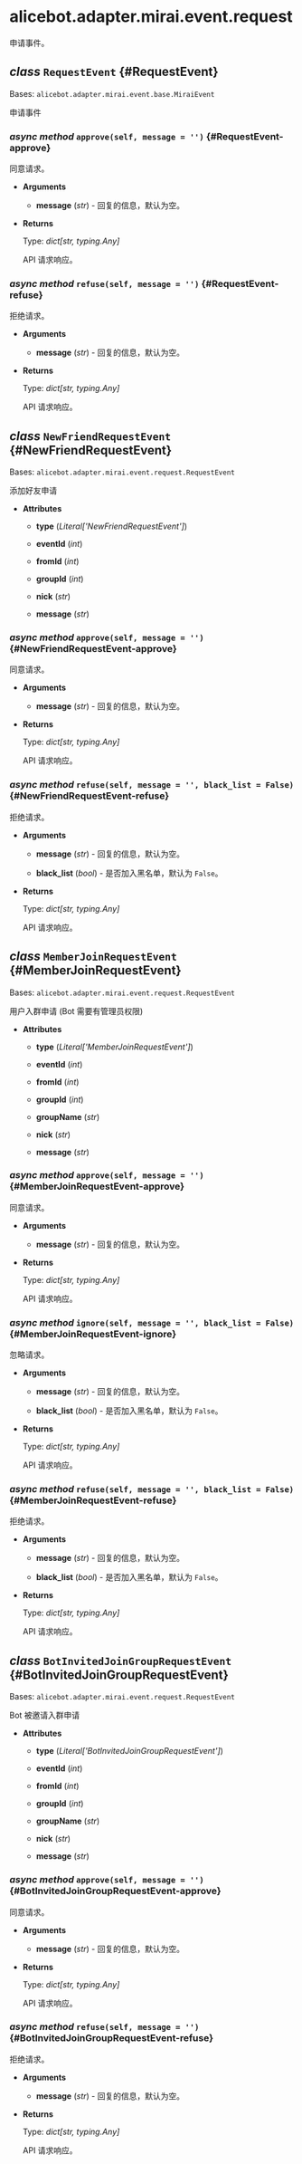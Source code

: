 # alicebot.adapter.mirai.event.request

申请事件。

## _class_ `RequestEvent` {#RequestEvent}

Bases: `alicebot.adapter.mirai.event.base.MiraiEvent`

申请事件

### _async method_ `approve(self, message = '')` {#RequestEvent-approve}

同意请求。

- **Arguments**

  - **message** (_str_) - 回复的信息，默认为空。

- **Returns**

  Type: _dict\[str, typing.Any\]_

  API 请求响应。

### _async method_ `refuse(self, message = '')` {#RequestEvent-refuse}

拒绝请求。

- **Arguments**

  - **message** (_str_) - 回复的信息，默认为空。

- **Returns**

  Type: _dict\[str, typing.Any\]_

  API 请求响应。

## _class_ `NewFriendRequestEvent` {#NewFriendRequestEvent}

Bases: `alicebot.adapter.mirai.event.request.RequestEvent`

添加好友申请

- **Attributes**

  - **type** (_Literal\['NewFriendRequestEvent'\]_)

  - **eventId** (_int_)

  - **fromId** (_int_)

  - **groupId** (_int_)

  - **nick** (_str_)

  - **message** (_str_)

### _async method_ `approve(self, message = '')` {#NewFriendRequestEvent-approve}

同意请求。

- **Arguments**

  - **message** (_str_) - 回复的信息，默认为空。

- **Returns**

  Type: _dict\[str, typing.Any\]_

  API 请求响应。

### _async method_ `refuse(self, message = '', black_list = False)` {#NewFriendRequestEvent-refuse}

拒绝请求。

- **Arguments**

  - **message** (_str_) - 回复的信息，默认为空。

  - **black\_list** (_bool_) - 是否加入黑名单，默认为 `False`。

- **Returns**

  Type: _dict\[str, typing.Any\]_

  API 请求响应。

## _class_ `MemberJoinRequestEvent` {#MemberJoinRequestEvent}

Bases: `alicebot.adapter.mirai.event.request.RequestEvent`

用户入群申请 (Bot 需要有管理员权限)

- **Attributes**

  - **type** (_Literal\['MemberJoinRequestEvent'\]_)

  - **eventId** (_int_)

  - **fromId** (_int_)

  - **groupId** (_int_)

  - **groupName** (_str_)

  - **nick** (_str_)

  - **message** (_str_)

### _async method_ `approve(self, message = '')` {#MemberJoinRequestEvent-approve}

同意请求。

- **Arguments**

  - **message** (_str_) - 回复的信息，默认为空。

- **Returns**

  Type: _dict\[str, typing.Any\]_

  API 请求响应。

### _async method_ `ignore(self, message = '', black_list = False)` {#MemberJoinRequestEvent-ignore}

忽略请求。

- **Arguments**

  - **message** (_str_) - 回复的信息，默认为空。

  - **black\_list** (_bool_) - 是否加入黑名单，默认为 `False`。

- **Returns**

  Type: _dict\[str, typing.Any\]_

  API 请求响应。

### _async method_ `refuse(self, message = '', black_list = False)` {#MemberJoinRequestEvent-refuse}

拒绝请求。

- **Arguments**

  - **message** (_str_) - 回复的信息，默认为空。

  - **black\_list** (_bool_) - 是否加入黑名单，默认为 `False`。

- **Returns**

  Type: _dict\[str, typing.Any\]_

  API 请求响应。

## _class_ `BotInvitedJoinGroupRequestEvent` {#BotInvitedJoinGroupRequestEvent}

Bases: `alicebot.adapter.mirai.event.request.RequestEvent`

Bot 被邀请入群申请

- **Attributes**

  - **type** (_Literal\['BotInvitedJoinGroupRequestEvent'\]_)

  - **eventId** (_int_)

  - **fromId** (_int_)

  - **groupId** (_int_)

  - **groupName** (_str_)

  - **nick** (_str_)

  - **message** (_str_)

### _async method_ `approve(self, message = '')` {#BotInvitedJoinGroupRequestEvent-approve}

同意请求。

- **Arguments**

  - **message** (_str_) - 回复的信息，默认为空。

- **Returns**

  Type: _dict\[str, typing.Any\]_

  API 请求响应。

### _async method_ `refuse(self, message = '')` {#BotInvitedJoinGroupRequestEvent-refuse}

拒绝请求。

- **Arguments**

  - **message** (_str_) - 回复的信息，默认为空。

- **Returns**

  Type: _dict\[str, typing.Any\]_

  API 请求响应。
